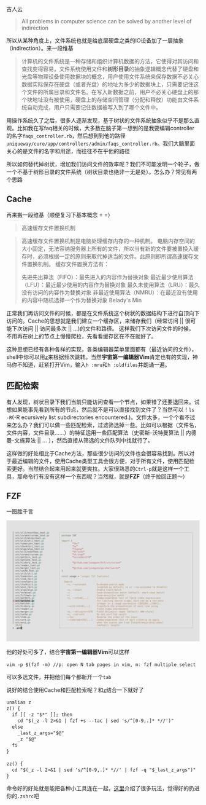 古人云

> All problems in computer science can be solved by another level of indirection

所以从某种角度上，文件系统也就是给底层硬盘之类的IO设备加了一层抽象（indirection）。来一段维基

> 计算机的文件系统是一种存储和组织计算机数据的方法，它使得对其访问和查找变得容易，文件系统使用文件和**树形目录**的抽象逻辑概念代替了硬盘和光盘等物理设备使用数据块的概念，用户使用文件系统来保存数据不必关心数据实际保存在硬盘（或者光盘）的地址为多少的数据块上，只需要记住这个文件的所属目录和文件名。在写入新数据之前，用户不必关心硬盘上的那个块地址没有被使用，硬盘上的存储空间管理（分配和释放）功能由文件系统自动完成，用户只需要记住数据被写入到了哪个文件中。

用操作系统久了之后，很多人逐渐发现，基于树状的文件系统抽象似乎不是那么直观。比如我在写faq相关的时候，大多数在脑子第一想到的是我要编辑controller的名字`faqs_controller.rb`，然后想到到他的路径`uniqueway/cure/app/controllers/admin/faqs_controller.rb`。我们大脑里面关心的是文件的名字和用途，而往往不在乎他的路径

所以如何替代掉树状，增加我们访问文件的效率呢？我们不可能发明一个轮子，做一个不基于树形目录的文件系统（树状目录也绝非一无是处）。怎么办？常见有两个思路

## Cache

再来搬一段维基（顺便复习下基本概念 = =）

> 高速缓存文件置换机制

> 高速缓存文件置换机制是电脑处理缓存内存的一种机制。
> 电脑内存空间的大小固定，无法容纳服务器上所有的文件，所以当有新的文件要被置换入缓存时，必须根据一定的原则来取代掉适当的文件。此原则即所谓高速缓存文件置换机制。
> 缓存文件置换方法有：
>
> 先进先出算法（FIFO）：最先进入的内容作为替换对象
> 最近最少使用算法（LFU）：最近最少使用的内容作为替换对象
> 最久未使用算法（LRU）：最久没有访问的内容作为替换对象
> 非最近使用算法（NMRU）：在最近没有使用的内容中随机选择一个作为替换对象
> Belady's Min

正常我们再访问文件的时候，都是在文件系统这个树状的数据结构下进行自顶向下访问的。Cache的思想就是我们建立一个缓存区，来储存我们（经常访问 || 很可能下次访问 || 访问最多次 || ...)的文件和路径。 这样我们下次访问文件的时候， 不用再在树上的节点上慢慢爬拉，先看看缓存区在不在就好了。

这种思想已经有各种各样的实现，各类编辑器菜单里面都有（最近访问的文件），shell中你可以用[z](https://github.com/rupa/z)来根据频次跳转。当然**宇宙第一编辑器Vim**肯定也有的实现，神马你不知道，赶紧打开Vim，输入`h :mru`和`h :oldfiles`并朗诵一遍。

## 匹配检索

有人发现，树状目录下我们当前只能访问查看一个节点，如果错了还要退回来。试想如果能事先看到所有的节点，然后就不是可以直接找到文件了？当然可以！`ls -R`(-R ecursively list subdirectories encountered.)。文件太多，一个个看不过来怎么办？我们可以做一些匹配检索，过滤筛选掉一些。比如可以根据（文件名，文件内容，文件目录……）的特征运用一些匹配算法（史密斯-沃特曼算法 || 内德曼-文施算法 || ... ），然后直接从筛选的文件队列中找就行了。

这样做的好处相比于Cache方法，那些很少访问的文件也会很容易找到。所以对于最近编辑的文件，使用Cache类型工具会很方便，对于所有文件，使用匹配检索更好。当然结合起来用起来就更爽拉。大家很熟悉的`Ctrl-p`就是这样一个工具，那命令行有没有这样一个东西呢？当然就，就是**FZF**（终于拉回正题～）

## FZF

一图胜千言

![](https://raw.githubusercontent.com/junegunn/i/master/fzf-preview.png)

他的好处可多了，结合**宇宙第一编辑器Vim**可以这样

`vim -p $(fzf -m) //p: open N tab pages in vim, m: fzf multiple select `

可以多选文件，并把他们每个都新开一个`tab`

说好的结合使用Cache和匹配检索呢？和[z](https://github.com/rupa/z)结合一下就好了

```
unalias z
z() {
  if [[ -z "$*" ]]; then
    cd "$(_z -l 2>&1 | fzf +s --tac | sed 's/^[0-9,.]* *//')"
  else
    _last_z_args="$@"
    _z "$@"
  fi
}

zz() {
  cd "$(_z -l 2>&1 | sed 's/^[0-9,.]* *//' | fzf -q "$_last_z_args")"
}
```

命令好的好处就是能把各种小工具连在一起，[这里](https://github.com/junegunn/fzf/wiki/examples#integration-with-z)介绍了很多玩法，觉得好的扔进你的`.zshrc`吧
